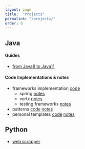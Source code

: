 ```yaml
---
layout: page
title:  "Projects"
permalink: "/projects/"
order: 0
---
```


## Java

#### Guides

* [from Java8 to Java11]({{p.url}}/cheatsheet/java11)

#### Code Implementations & notes
* frameworks implementation [code](https://github.com/MarioCodes/java-frameworks)  
  * spring [notes]({{p.url}}/frameworks/java/spring)
  * vertx [notes]({{p.url}}/frameworks/java/vertx)
  * testing frameworks [notes]({{p.url}}/frameworks/java/testing)
* patterns [code](https://github.com/MarioCodes/java-patterns-implementations) [notes]({{p.url}}/patterns)
* personal templates [code](https://github.com/MarioCodes/java-templates) [notes]({{p.url}}/templates/java)

## Python
* [web scrapper](https://github.com/MarioCodes/periodic-web-scrapper)
